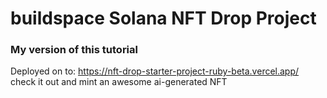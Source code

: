 # buildspace Solana NFT Drop Project

### My version of this tutorial

Deployed on to: https://nft-drop-starter-project-ruby-beta.vercel.app/ check it out and mint an awesome ai-generated NFT


